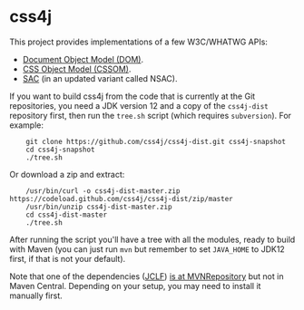 # css4j

This project provides implementations of a few W3C/WHATWG APIs:

- [Document Object Model (DOM)](https://dom.spec.whatwg.org/).
- [CSS Object Model (CSSOM)](https://www.w3.org/TR/cssom-1/).
- [SAC](https://www.w3.org/Style/CSS/SAC/) (in an updated variant called NSAC).

If you want to build css4j from the code that is currently at the Git repositories, you need a JDK version 12 and a copy of the `css4j-dist` repository first, then run the `tree.sh` script (which requires `subversion`). For example:
```
    git clone https://github.com/css4j/css4j-dist.git css4j-snapshot
    cd css4j-snapshot
    ./tree.sh
```
Or download a zip and extract:
```
	/usr/bin/curl -o css4j-dist-master.zip https://codeload.github.com/css4j/css4j-dist/zip/master
	/usr/bin/unzip css4j-dist-master.zip
    cd css4j-dist-master
    ./tree.sh
```
After running the script you'll have a tree with all the modules, ready to build with Maven (you can just run `mvn` but remember to set `JAVA_HOME` to JDK12 first, if that is not your default).

Note that one of the dependencies ([JCLF](https://sourceforge.net/projects/jclf/)) [is at MVNRepository](https://mvnrepository.com/artifact/io.sf.jclf/jclf) but not in Maven Central. Depending on your setup, you may need to install it manually first.
